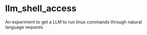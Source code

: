# llm_shell_access
An experiment to get a LLM to run linux commands through natural language requests
